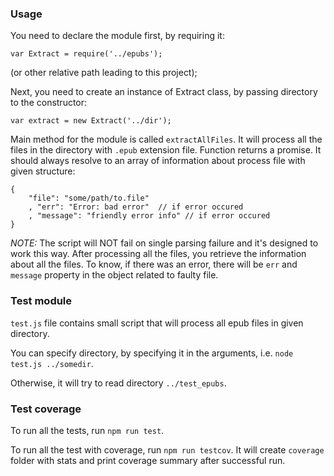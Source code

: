 ### Usage

You need to declare the module first, by requiring it:

`var Extract = require('../epubs');`

(or other relative path leading to this project);

Next, you need to create an instance of Extract class, by passing directory to the constructor:

`var extract = new Extract('../dir');`

Main method for the module is called `extractAllFiles`. It will process all the files in the directory with `.epub` extension file. Function returns a promise. It should always resolve to an array of information about process file with given structure:

````
{
    "file": "some/path/to.file"
    , "err": "Error: bad error"  // if error occured
    , "message": "friendly error info" // if error occured
}
````

*NOTE:* The script will NOT fail on single parsing failure and it's designed to work this way. After processing all the files, you retrieve the information about all the files. To know, if there was an error, there will be `err` and `message` property in the object related to faulty file.

### Test module

`test.js` file contains small script that will process all epub files in given directory. 

You can specify directory, by specifying it in the arguments, i.e. `node test.js ../somedir`.

Otherwise, it will try to read directory `../test_epubs`.

### Test coverage

To run all the tests, run `npm run test`.

To run all the test with coverage, run `npm run testcov`. It will create `coverage` folder with stats and print coverage summary after successful run.
